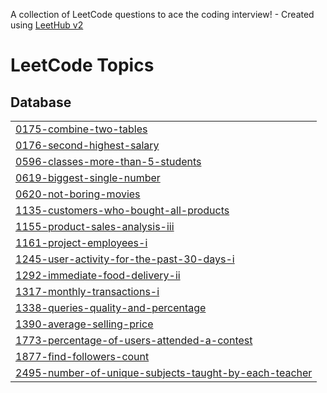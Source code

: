 A collection of LeetCode questions to ace the coding interview! - Created using [LeetHub v2](https://github.com/arunbhardwaj/LeetHub-2.0)
<!---LeetCode Topics Start-->
# LeetCode Topics
## Database
|  |
| ------- |
| [0175-combine-two-tables](https://github.com/abdelrhmanmousa/LeetCode/tree/master/0175-combine-two-tables) |
| [0176-second-highest-salary](https://github.com/abdelrhmanmousa/LeetCode/tree/master/0176-second-highest-salary) |
| [0596-classes-more-than-5-students](https://github.com/abdelrhmanmousa/LeetCode/tree/master/0596-classes-more-than-5-students) |
| [0619-biggest-single-number](https://github.com/abdelrhmanmousa/LeetCode/tree/master/0619-biggest-single-number) |
| [0620-not-boring-movies](https://github.com/abdelrhmanmousa/LeetCode/tree/master/0620-not-boring-movies) |
| [1135-customers-who-bought-all-products](https://github.com/abdelrhmanmousa/LeetCode/tree/master/1135-customers-who-bought-all-products) |
| [1155-product-sales-analysis-iii](https://github.com/abdelrhmanmousa/LeetCode/tree/master/1155-product-sales-analysis-iii) |
| [1161-project-employees-i](https://github.com/abdelrhmanmousa/LeetCode/tree/master/1161-project-employees-i) |
| [1245-user-activity-for-the-past-30-days-i](https://github.com/abdelrhmanmousa/LeetCode/tree/master/1245-user-activity-for-the-past-30-days-i) |
| [1292-immediate-food-delivery-ii](https://github.com/abdelrhmanmousa/LeetCode/tree/master/1292-immediate-food-delivery-ii) |
| [1317-monthly-transactions-i](https://github.com/abdelrhmanmousa/LeetCode/tree/master/1317-monthly-transactions-i) |
| [1338-queries-quality-and-percentage](https://github.com/abdelrhmanmousa/LeetCode/tree/master/1338-queries-quality-and-percentage) |
| [1390-average-selling-price](https://github.com/abdelrhmanmousa/LeetCode/tree/master/1390-average-selling-price) |
| [1773-percentage-of-users-attended-a-contest](https://github.com/abdelrhmanmousa/LeetCode/tree/master/1773-percentage-of-users-attended-a-contest) |
| [1877-find-followers-count](https://github.com/abdelrhmanmousa/LeetCode/tree/master/1877-find-followers-count) |
| [2495-number-of-unique-subjects-taught-by-each-teacher](https://github.com/abdelrhmanmousa/LeetCode/tree/master/2495-number-of-unique-subjects-taught-by-each-teacher) |
<!---LeetCode Topics End-->